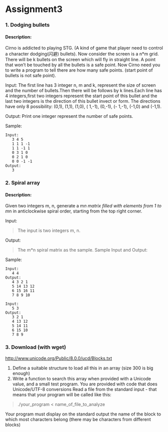 <!--
 * @Github: https://github.com/Certseeds
 * @Author: nanoseeds
 * @Date: 2020-06-07 09:49:44
 * @LastEditors: nanoseeds
 * @LastEditTime: 2021-06-24 20:40:13
 * @License: CC-BY-NC-SA_V4_0 or any later version 
 -->

# Assignment3

### 1. Dodging bullets

#### Description:

Cirno is addicted to playing STG. (A kind of game that player need to control a character dodging(闪避) bullets). Now
consider the screen is a n*m grid. There will be k bullets on the screen which will fly in straight line. A point that
won’t be touched by all the bullets is a safe point. Now Cirno need you to write a program to tell there are how many
safe points. (start point of bullets is not safe point).

Input:
The first line has 3 integer n, m and k, represent the size of screen and the number of bullets.Then there will be
follows by k lines.Each line has 4 integers,first two integers represent the start point of this bullet and the last two
integers is the direction of this bullet invect or form. The directions have only 8 possibility: (0,1), (1,1), (1,0), (
1,-1), (0,-1), (- 1,-1), (-1,0) and (-1,1).

Output:
Print one integer represent the number of safe points.

Sample:

``` log
Input:
   3 4 5
   1 1 1 -1
   1 1 -1 1
   0 3 1 0
   0 2 1 0
   0 0 -1 -1
Output:
   3
```

### 2. Spiral array

#### Description:

Given two integers m, n, generate a m*n matrix filled with elements from 1 to m*n in anticlockwise spiral order,
starting from the top right corner.

Input:

> The input is two integers m, n.

Output:

> The m*n spiral matrix as the sample. Sample Input and Output:

Sample:

``` log
Input:
   4 4
Output:
   4 3 2 1
   5 14 13 12
   6 15 16 11
   7 8 9 10
```

``` log
Input:
   5 3
Output:
   3 2 1
   4 13 12
   5 14 11
   6 15 10
   7 8 9
```

### 3. Download (with wget)

http://www.unicode.org/Public/8.0.0/ucd/Blocks.txt

1. Define a suitable structure to load all this in an array (size 300 is big enough)
2. Write a function to search this array when provided with a Unicode value, and a small test program. You are provided
   with code that does Unicode/UTF-8 conversions Read a file from the standard input - that means that your program will
   be called like this:

> ./your_program < name_of_file_to_analyze

Your program must display on the standard output the name of the block to which most characters belong (there may be
characters from different blocks)